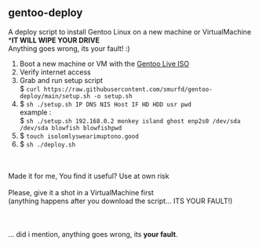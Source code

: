 ## gentoo-deploy
A deploy script to install Gentoo Linux on a new machine or VirtualMachine<br>
*<b>IT WILL WIPE YOUR DRIVE</b><br>
Anything goes wrong, its your fault! :)<br>

1. Boot a new machine or VM with the [Gentoo Live ISO](https://www.gentoo.org/downloads/) <br>
2. Verify internet access <br>
3. Grab and run setup script <br>
   $ `curl https://raw.githubusercontent.com/smurfd/gentoo-deploy/main/setup.sh -o setup.sh`
4. $ `sh ./setup.sh IP DNS NIS Host IF HD HDD usr pwd` <br>
   example : <br>
   $ `sh ./setup.sh 192.168.0.2 monkey island ghost enp2s0 /dev/sda /dev/sda blowfish blowfishpwd` <br>
5. $ `touch isolomlyswearimuptono.good`
6. $ `sh ./deploy.sh`
<br>
<br>
Made it for me, You find it useful? Use at own risk<br>
<br>
Please, give it a shot in a VirtualMachine first<br>
(anything happens after you download the script... ITS YOUR FAULT!)<br>
<br>
<br>
<br>
... did i mention, anything goes wrong, its <b>your fault</b>.
